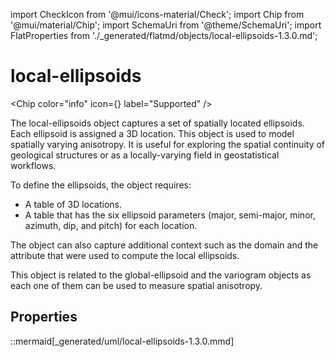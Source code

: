 import CheckIcon from '@mui/icons-material/Check';
import Chip from '@mui/material/Chip';
import SchemaUri from '@theme/SchemaUri';
import FlatProperties from './_generated/flatmd/objects/local-ellipsoids-1.3.0.md';

# local-ellipsoids

<Chip color="info" icon={<CheckIcon />} label="Supported" />
<SchemaUri uri="schema/objects/local-ellipsoids/1.3.0/local-ellipsoids.schema.json" />

The local-ellipsoids object captures a set of spatially located ellipsoids. Each ellipsoid is assigned a 3D location. This object is used to model spatially varying anisotropy. It is useful for exploring the spatial continuity of geological structures or as a locally-varying field in geostatistical workflows.

To define the ellipsoids, the object requires:

- A table of 3D locations.
- A table that has the six ellipsoid parameters (major, semi-major, minor, azimuth, dip, and pitch) for each location.

The object can also capture additional context such as the domain and the attribute that were used to compute the local ellipsoids.

This object is related to the global-ellipsoid and the variogram objects as each one of them can be used to measure spatial anisotropy.

## Properties

<FlatProperties />

::mermaid[_generated/uml/local-ellipsoids-1.3.0.mmd]
